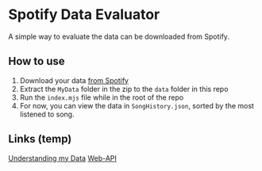 # Spotify Data Evaluator

A simple way to evaluate the data can be downloaded from Spotify.

## How to use

1. Download your data [from Spotify](https://www.spotify.com/us/account/privacy/)
2. Extract the `MyData` folder in the zip to the `data` folder in this repo
3. Run the `index.mjs` file while in the root of the repo
4. For now, you can view the data in `SongHistory.json`, sorted by the most listened to song.

## Links (temp)

[Understanding my Data](https://support.spotify.com/us/article/understanding-my-data/)
[Web-API](https://developer.spotify.com/documentation/web-api/)
